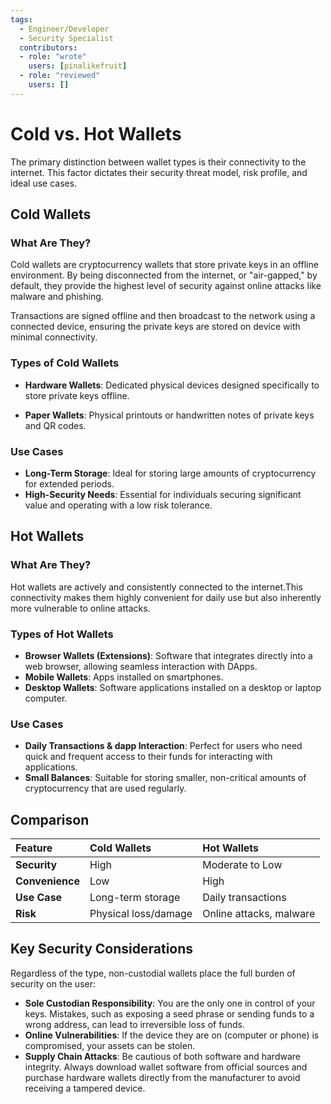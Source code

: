 ```yaml
---
tags:
  - Engineer/Developer
  - Security Specialist
  contributors:
  - role: "wrote"
    users: [pinalikefruit]
  - role: "reviewed"
    users: [] 
---
```


# Cold vs. Hot Wallets

The primary distinction between wallet types is their connectivity to the internet. This factor dictates their security threat model, risk profile, and ideal use cases. 

## Cold Wallets

### What Are They?

Cold wallets are cryptocurrency wallets that store private keys in an offline environment. By being disconnected from the internet, or "air-gapped," by default, they provide the highest level of security against online attacks like malware and phishing.

Transactions are signed offline and then broadcast to the network using a connected device, ensuring the private keys  are stored on device with minimal connectivity.

### Types of Cold Wallets

- **Hardware Wallets**: Dedicated physical devices designed specifically to store private keys offline.

- **Paper Wallets**: Physical printouts or handwritten notes of private keys and QR codes.

### Use Cases

- **Long-Term Storage**: Ideal for storing large amounts of cryptocurrency for extended periods.
- **High-Security Needs**: Essential for individuals securing significant value and operating with a low risk tolerance.

## Hot Wallets

### What Are They?

Hot wallets are actively and consistently connected to the internet.This connectivity makes them highly convenient for daily use but also inherently more vulnerable to online attacks.

### Types of Hot Wallets

- **Browser Wallets (Extensions)**: Software that integrates directly into a web browser, allowing seamless interaction with DApps.
- **Mobile Wallets**: Apps installed on smartphones.
- **Desktop Wallets**: Software applications installed on a desktop or laptop computer.

### Use Cases

- **Daily Transactions & dapp Interaction**: Perfect for users who need quick and frequent access to their funds for interacting with applications.
- **Small Balances**: Suitable for storing smaller, non-critical amounts of cryptocurrency that are used regularly.

## Comparison

| **Feature** | **Cold Wallets** | **Hot Wallets** |
| :--- | :--- | :--- |
| **Security** | High | Moderate to Low |
| **Convenience** | Low | High |
| **Use Case** | Long-term storage | Daily transactions |
| **Risk** | Physical loss/damage | Online attacks, malware |


## **Key Security Considerations**

Regardless of the type, non-custodial wallets place the full burden of security on the user:

- **Sole Custodian Responsibility**: You are the only one in control of your keys. Mistakes, such as exposing a seed phrase or sending funds to a wrong address, can lead to irreversible loss of funds.
- **Online Vulnerabilities**: If the device they are on (computer or phone) is compromised, your assets can be stolen.
- **Supply Chain Attacks**: Be cautious of both software and hardware integrity. Always download wallet software from official sources and purchase hardware wallets directly from the manufacturer to avoid receiving a tampered device.